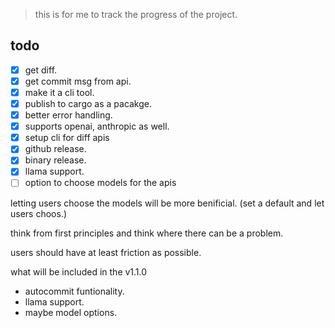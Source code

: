 > this is for me to track the progress of the project.

## todo

- [x] get diff.
- [x] get commit msg from api.
- [x] make it a cli tool.
- [x] publish to cargo as a pacakge.
- [x] better error handling.
- [x] supports openai, anthropic as well.
- [x] setup cli for diff apis
- [x] github release.
- [x] binary release.
- [x] llama support.
- [ ] option to choose models for the apis

letting users choose the models will be more benificial. (set a default and let users choos.)

think from first principles and think where there can be a problem.

users should have at least friction as possible.

what will be included in the v1.1.0

- autocommit funtionality.
- llama support.
- maybe model options.
